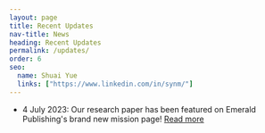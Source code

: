 ```yaml
---
layout: page
title: Recent Updates
nav-title: News
heading: Recent Updates
permalink: /updates/
order: 6
seo:
  name: Shuai Yue
  links: ["https://www.linkedin.com/in/synm/"]
---
```



 * 4 July 2023: Our research paper has been featured on Emerald Publishing's brand new mission page! [Read more](/updates/emerald.md)